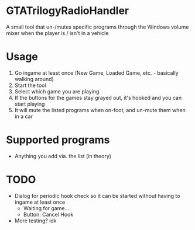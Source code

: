 # GTATrilogyRadioHandler
A small tool that un-/mutes specific programs through the Windows volume mixer when the player is / isn't in a vehicle

# Usage
1. Go ingame at least once (New Game, Loaded Game, etc. - basically walking around)
2. Start the tool
3. Select which game you are playing
4. If the buttons for the games stay grayed out, it's hooked and you can start playing
5. It will mute the listed programs when on-foot, and un-mute them when in a car

# Supported programs
- Anything you add via. the list (in theory)

# TODO
- Dialog for periodic hook check so it can be started without having to ingame at least once
    - Waiting for game...
    - Button: Cancel Hook
- More testing? idk